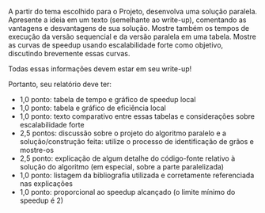 A partir do tema escolhido para o Projeto, desenvolva uma solução paralela. Apresente a ideia em um texto (semelhante ao write-up), comentando as vantagens e desvantagens de sua solução. Mostre também os tempos de execução da versão sequencial e da versão paralela em uma tabela. Mostre as curvas de speedup usando escalabilidade forte como objetivo, discutindo brevemente essas curvas.

Todas essas informações devem estar em seu write-up!

Portanto, seu relatório deve ter:

* 1,0 ponto: tabela de tempo e gráfico de speedup local
* 1,0 ponto: tabela e gráfico de eficiência local
* 1,0 ponto: texto comparativo entre essas tabelas e considerações sobre escalabilidade forte
* 2,5 pontos: discussão sobre o projeto do algoritmo paralelo e a solução/construção feita: utilize o processo de identificação de grãos e mostre-os
* 2,5 ponto: explicação de algum detalhe do código-fonte relativo à solução do algoritmo (em especial, sobre a parte paralelizada)
* 1,0 ponto: listagem da bibliografia utilizada e corretamente referenciada nas explicações
* 1,0 ponto: proporcional ao speedup alcançado (o limite mínimo do speedup é 2)
